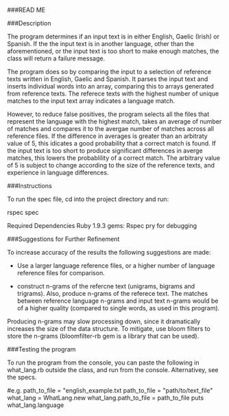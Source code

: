 ###READ ME

###Description

The program determines if an input text is in either English, Gaelic (Irish) or Spanish.  If the the input text is in another language, other than the aforementioned, or the input text is too short to make enough matches, the class will return a failure message.

The program does so by comparing the input to a selection of reference texts written in English, Gaelic and Spanish.  It parses the input text and inserts individual words into an array, comparing this to arrays generated from reference texts.  The referece texts with the highest number of unique matches to the input text array indicates a language match.  

However, to reduce false positives, the program selects all the files that represent the language with the highest match, takes an average of number of matches and compares it to the avergae number of matches across all reference files.  If the difference in averages is greater than an arbitraty value of 5, this idicates a good probability that a correct match is found.  If the input text is too short to produce significant differences in averge matches, this lowers the probablility of a correct match.  The arbitrary value of 5 is subject to change according to the size of the reference texts, and experience in language differences.


###Instructions

To run the spec file, cd into the project directory and run:

rspec spec

Required Dependencies
  Ruby 1.9.3
  gems:
    Rspec
    pry for debugging


###Suggestions for Further Refinement

To increase accuracy of the results the following suggestions are made:

- Use a larger language reference files, or a higher number of language reference files for comparison.

- construct n-grams of the refercne text (unigrams, bigrams and trigrams).  Also, produce n-grams of the referece text. The matches between reference language n-grams and input text n-grams would be of a higher quality (compared to single words, as used in this program).

Producing n-grams may slow processing down, since it dramatically increases the size of the data structure.  To mitigate, use bloom filters to store the n-grams (bloomfilter-rb gem is a library that can be used).

###Testing the program

To run the program from the console, you can paste the following in what_lang.rb outside the class, and run from the console. Alternativey, see the specs.

  #e.g. path_to_file = "english_example.txt
  path_to_file = "path/to/text_file"
  what_lang = WhatLang.new
  what_lang.path_to_file = path_to_file
  puts what_lang.language